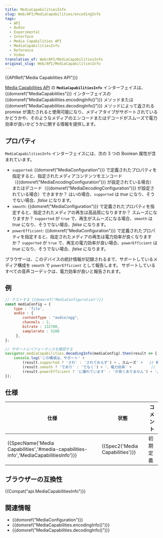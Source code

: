 ```yaml
---
title: MediaCapabilitiesInfo
slug: Web/API/MediaCapabilities/encodingInfo
tags:
  - API
  - Audio
  - Experimental
  - Interface
  - Media Capabilities API
  - MediaCapabilitiesInfo
  - Reference
  - Video
translation_of: Web/API/MediaCapabilitiesInfo
original_slug: Web/API/MediaCapabilitiesInfo
---
```

{{APIRef("Media Capabilities API")}}

[Media Capabilities API](/ja/docs/Web/API/Media_Capabilities_API) の **`MediaCapabilitiesInfo`** インターフェイスは、{{domxref("MediaCapabilities")}} インターフェイスの {{domxref("MediaCapabilities.encodingInfo()")}} メソッドまたは {{domxref("MediaCapabilities.decodingInfo()")}} メソッドによって返される promise が満たされると使用可能になり、メディアタイプがサポートされているかどうかや、そのようなメディアのエンコードまたはデコードがスムーズで電力効率が良いかどうかに関する情報を提供します。

## プロパティ

`MediaCapabilitiesInfo` インターフェイスには、次の 3 つの Boolean 属性が含まれています。

- `supported`: {{domxref("MediaConfiguration")}} で定義されたプロパティを指定すると、指定されたメディアコンテンツをエンコード（{{domxref("MediaEncodingConfiguration")}} が設定されている場合）またはデコード（{{domxref("MediaDecodingConfiguration")}} が設定されている場合）できますか？ はいの場合、`supported` は _true_ になり、そうでない場合、_false_ になります。
- `smooth`: {{domxref("MediaConfiguration")}} で定義されたプロパティを指定すると、指定されたメディアの再生は高品質になりますか？ スムーズになりますか？ `supported` が `true` で、再生がスムーズになる場合、`smooth` は _true_ になり、そうでない場合、_false_ になります。
- `powerEfficient`: {{domxref("MediaConfiguration")}} で定義されたプロパティを指定すると、指定されたメディアの再生は電力効率が良くなりますか？ `supported` が `true` で、再生の電力効率が良い場合、`powerEfficient` は _true_ になり、そうでない場合、_false_ になります。

ブラウザーは、このデバイスの統計情報が記録されるまで、サポートしているメディア構成を `smooth` で `powerEfficient` として報告します。 サポートしているすべての音声コーデックは、電力効率が良いと報告されます。

## 例

```js
// テストする {{domxref("MediaConfiguration")}}
const mediaConfig = {
    type : 'file',
    audio : {
        contentType : "audio/ogg",
        channels : 2,
        bitrate : 132700,
        samplerate : 5200
     },
};

// サポートとパフォーマンスを確認する
navigator.mediaCapabilities.decodingInfo(mediaConfig).then(result => { // result にはメディア能力情報が含まれます
    console.log('この構成は、サポート' +
        (result.supported ? 'され' : 'されておらず') + 、スムーズ' +   // 構成されたメディアは、ユーザーエージェントによってデコードできますか
        (result.smooth ? 'であり' : 'でなく') + '、電力効率' +         // スムーズですか？
        (result.powerEfficient ? 'に優れています' : 'が良くありません') + '。') // 電力効率は良いですか？
});
```

## 仕様

| 仕様                                                                                                             | 状態                                     | コメント |
| ---------------------------------------------------------------------------------------------------------------- | ---------------------------------------- | -------- |
| {{SpecName('Media Capabilities','#media-capabilities-info','MediaCapabilitiesInfo')}} | {{Spec2('Media Capabilities')}} | 初期定義 |

## ブラウザーの互換性

{{Compat("api.MediaCapabilitiesInfo")}}

## 関連情報

- {{domxref("MediaConfiguration")}}
- {{domxref("MediaCapabilities.encodingInfo()")}}
- {{domxref("MediaCapabilities.decodingInfo()")}}
